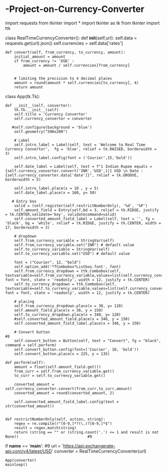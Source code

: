 # -Project-on-Currency-Converter

import requests
from tkinter import *
import tkinter as tk
from tkinter import ttk


class RealTimeCurrencyConverter():
    def __init__(self,url):
            self.data = requests.get(url).json()
            self.currencies = self.data['rates']

    def convert(self, from_currency, to_currency, amount): 
        initial_amount = amount 
        if from_currency != 'USD' : 
            amount = amount / self.currencies[from_currency] 
            
  
        # limiting the precision to 4 decimal places 
        amount = round(amount * self.currencies[to_currency], 4) 
        return amount

class App(tk.Tk):

    def __init__(self, converter):
        tk.Tk.__init__(self)
        self.title = 'Currency Converter'
        self.currency_converter = converter

       #self.configure(background = 'blue')
        self.geometry("500x200")
        
        # Label
        self.intro_label = Label(self, text = 'Welcome to Real Time Currency Convertor',  fg = 'blue', relief = tk.RAISED, borderwidth = 3)
        self.intro_label.config(font = ('Courier',15,'bold'))

        self.date_label = Label(self, text = f"1 Indian Rupee equals = {self.currency_converter.convert('INR','USD',1)} USD \n Date : {self.currency_converter.data['date']}", relief = tk.GROOVE, borderwidth = 5)

        self.intro_label.place(x = 10 , y = 5)
        self.date_label.place(x = 160, y= 50)

       # Entry box
        valid = (self.register(self.restrictNumberOnly), '%d', '%P')
        self.amount_field = Entry(self,bd = 3, relief = tk.RIDGE, justify = tk.CENTER,validate='key', validatecommand=valid)
        self.converted_amount_field_label = Label(self, text = '', fg = 'black', bg = 'white', relief = tk.RIDGE, justify = tk.CENTER, width = 17, borderwidth = 3)

        # dropdown
        self.from_currency_variable = StringVar(self)
        self.from_currency_variable.set("INR") # default value
        self.to_currency_variable = StringVar(self)
        self.to_currency_variable.set("USD") # default value

        font = ("Courier", 12, "bold")
        self.option_add('*TCombobox*Listbox.font', font)
        self.from_currency_dropdown = ttk.Combobox(self, textvariable=self.from_currency_variable,values=list(self.currency_converter.currencies.keys()), font = font, state = 'readonly', width = 12, justify = tk.CENTER)
        self.to_currency_dropdown = ttk.Combobox(self, textvariable=self.to_currency_variable,values=list(self.currency_converter.currencies.keys()), font = font, state = 'readonly', width = 12, justify = tk.CENTER)

        # placing
        self.from_currency_dropdown.place(x = 30, y= 120)
        self.amount_field.place(x = 36, y = 150)
        self.to_currency_dropdown.place(x = 340, y= 120)
        #self.converted_amount_field.place(x = 346, y = 150)
        self.converted_amount_field_label.place(x = 346, y = 150)
        
        # Convert button                                                                                   #8
        self.convert_button = Button(self, text = "Convert", fg = "black", command = self.perform) 
        self.convert_button.config(font=('Courier', 10, 'bold'))
        self.convert_button.place(x = 225, y = 135)

    def perform(self):
        amount = float(self.amount_field.get())
        from_curr = self.from_currency_variable.get()
        to_curr = self.to_currency_variable.get()

        converted_amount = self.currency_converter.convert(from_curr,to_curr,amount)
        converted_amount = round(converted_amount, 2)

        self.converted_amount_field_label.config(text = str(converted_amount))
    
    
    def restrictNumberOnly(self, action, string):
        regex = re.compile(r"[0-9,]*?(\.)?[0-9,]*$")
        result = regex.match(string)
        return (string == "" or (string.count('.') <= 1 and result is not None))                               #9
if __name__ == '__main__':                                                                                     #9
    url = 'https://api.exchangerate-api.com/v4/latest/USD'
    converter = RealTimeCurrencyConverter(url)
    


    App(converter)
    mainloop()

